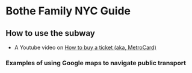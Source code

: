 # Bothe Family NYC Guide

## How to use the subway

* A Youtube video on [How to buy a ticket (aka, MetroCard)](https://www.youtube.com/watch?v=wgZ3KgLsf60)

### Examples of using Google maps to navigate public transport


